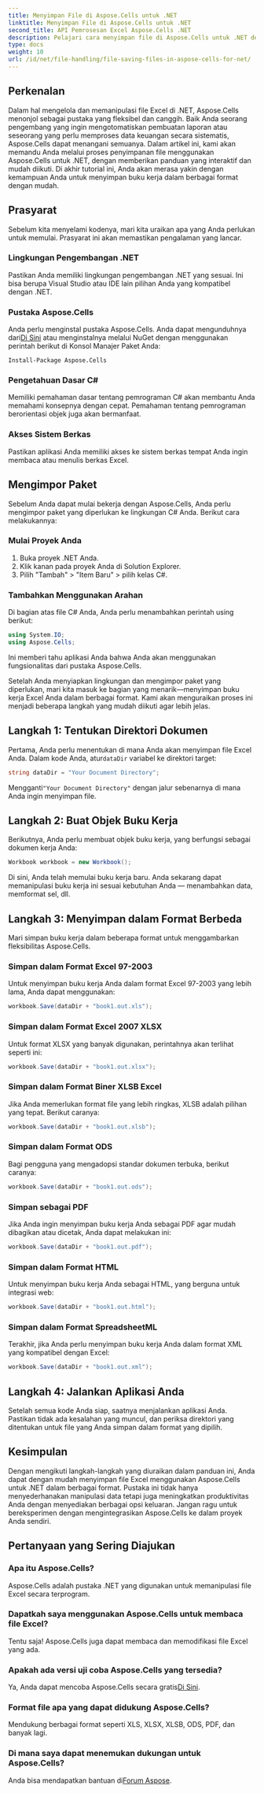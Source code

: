 ```yaml
---
title: Menyimpan File di Aspose.Cells untuk .NET
linktitle: Menyimpan File di Aspose.Cells untuk .NET
second_title: API Pemrosesan Excel Aspose.Cells .NET
description: Pelajari cara menyimpan file di Aspose.Cells untuk .NET dengan panduan langkah demi langkah yang mencakup berbagai format file.
type: docs
weight: 10
url: /id/net/file-handling/file-saving-files-in-aspose-cells-for-net/
---
```

## Perkenalan
Dalam hal mengelola dan memanipulasi file Excel di .NET, Aspose.Cells menonjol sebagai pustaka yang fleksibel dan canggih. Baik Anda seorang pengembang yang ingin mengotomatiskan pembuatan laporan atau seseorang yang perlu memproses data keuangan secara sistematis, Aspose.Cells dapat menangani semuanya. Dalam artikel ini, kami akan memandu Anda melalui proses penyimpanan file menggunakan Aspose.Cells untuk .NET, dengan memberikan panduan yang interaktif dan mudah diikuti. Di akhir tutorial ini, Anda akan merasa yakin dengan kemampuan Anda untuk menyimpan buku kerja dalam berbagai format dengan mudah.

## Prasyarat

Sebelum kita menyelami kodenya, mari kita uraikan apa yang Anda perlukan untuk memulai. Prasyarat ini akan memastikan pengalaman yang lancar.

### Lingkungan Pengembangan .NET
Pastikan Anda memiliki lingkungan pengembangan .NET yang sesuai. Ini bisa berupa Visual Studio atau IDE lain pilihan Anda yang kompatibel dengan .NET.

### Pustaka Aspose.Cells
 Anda perlu menginstal pustaka Aspose.Cells. Anda dapat mengunduhnya dari[Di Sini](https://releases.aspose.com/cells/net/) atau menginstalnya melalui NuGet dengan menggunakan perintah berikut di Konsol Manajer Paket Anda:
```
Install-Package Aspose.Cells
```

### Pengetahuan Dasar C#
Memiliki pemahaman dasar tentang pemrograman C# akan membantu Anda memahami konsepnya dengan cepat. Pemahaman tentang pemrograman berorientasi objek juga akan bermanfaat.

### Akses Sistem Berkas
Pastikan aplikasi Anda memiliki akses ke sistem berkas tempat Anda ingin membaca atau menulis berkas Excel. 

## Mengimpor Paket

Sebelum Anda dapat mulai bekerja dengan Aspose.Cells, Anda perlu mengimpor paket yang diperlukan ke lingkungan C# Anda. Berikut cara melakukannya:

### Mulai Proyek Anda
1. Buka proyek .NET Anda.
2. Klik kanan pada proyek Anda di Solution Explorer.
3. Pilih "Tambah" > "Item Baru" > pilih kelas C#.

### Tambahkan Menggunakan Arahan
Di bagian atas file C# Anda, Anda perlu menambahkan perintah using berikut:
```csharp
using System.IO;
using Aspose.Cells;
```
Ini memberi tahu aplikasi Anda bahwa Anda akan menggunakan fungsionalitas dari pustaka Aspose.Cells.

Setelah Anda menyiapkan lingkungan dan mengimpor paket yang diperlukan, mari kita masuk ke bagian yang menarik—menyimpan buku kerja Excel Anda dalam berbagai format. Kami akan menguraikan proses ini menjadi beberapa langkah yang mudah diikuti agar lebih jelas.

## Langkah 1: Tentukan Direktori Dokumen

 Pertama, Anda perlu menentukan di mana Anda akan menyimpan file Excel Anda. Dalam kode Anda, atur`dataDir` variabel ke direktori target:

```csharp
string dataDir = "Your Document Directory"; 
```
 Mengganti`"Your Document Directory"` dengan jalur sebenarnya di mana Anda ingin menyimpan file.

## Langkah 2: Buat Objek Buku Kerja

Berikutnya, Anda perlu membuat objek buku kerja, yang berfungsi sebagai dokumen kerja Anda:
```csharp
Workbook workbook = new Workbook(); 
```
Di sini, Anda telah memulai buku kerja baru. Anda sekarang dapat memanipulasi buku kerja ini sesuai kebutuhan Anda — menambahkan data, memformat sel, dll.

## Langkah 3: Menyimpan dalam Format Berbeda

Mari simpan buku kerja dalam beberapa format untuk menggambarkan fleksibilitas Aspose.Cells.

### Simpan dalam Format Excel 97-2003

Untuk menyimpan buku kerja Anda dalam format Excel 97-2003 yang lebih lama, Anda dapat menggunakan:
```csharp
workbook.Save(dataDir + "book1.out.xls"); 
```

### Simpan dalam Format Excel 2007 XLSX
Untuk format XLSX yang banyak digunakan, perintahnya akan terlihat seperti ini:
```csharp
workbook.Save(dataDir + "book1.out.xlsx"); 
```

### Simpan dalam Format Biner XLSB Excel
Jika Anda memerlukan format file yang lebih ringkas, XLSB adalah pilihan yang tepat. Berikut caranya:
```csharp
workbook.Save(dataDir + "book1.out.xlsb"); 
```

### Simpan dalam Format ODS
Bagi pengguna yang mengadopsi standar dokumen terbuka, berikut caranya:
```csharp
workbook.Save(dataDir + "book1.out.ods"); 
```

### Simpan sebagai PDF
Jika Anda ingin menyimpan buku kerja Anda sebagai PDF agar mudah dibagikan atau dicetak, Anda dapat melakukan ini:
```csharp
workbook.Save(dataDir + "book1.out.pdf"); 
```

### Simpan dalam Format HTML
Untuk menyimpan buku kerja Anda sebagai HTML, yang berguna untuk integrasi web:
```csharp
workbook.Save(dataDir + "book1.out.html"); 
```

### Simpan dalam Format SpreadsheetML
Terakhir, jika Anda perlu menyimpan buku kerja Anda dalam format XML yang kompatibel dengan Excel:
```csharp
workbook.Save(dataDir + "book1.out.xml"); 
```

## Langkah 4: Jalankan Aplikasi Anda 

Setelah semua kode Anda siap, saatnya menjalankan aplikasi Anda. Pastikan tidak ada kesalahan yang muncul, dan periksa direktori yang ditentukan untuk file yang Anda simpan dalam format yang dipilih. 

## Kesimpulan

Dengan mengikuti langkah-langkah yang diuraikan dalam panduan ini, Anda dapat dengan mudah menyimpan file Excel menggunakan Aspose.Cells untuk .NET dalam berbagai format. Pustaka ini tidak hanya menyederhanakan manipulasi data tetapi juga meningkatkan produktivitas Anda dengan menyediakan berbagai opsi keluaran. Jangan ragu untuk bereksperimen dengan mengintegrasikan Aspose.Cells ke dalam proyek Anda sendiri.

## Pertanyaan yang Sering Diajukan

### Apa itu Aspose.Cells?  
Aspose.Cells adalah pustaka .NET yang digunakan untuk memanipulasi file Excel secara terprogram.

### Dapatkah saya menggunakan Aspose.Cells untuk membaca file Excel?  
Tentu saja! Aspose.Cells juga dapat membaca dan memodifikasi file Excel yang ada.

### Apakah ada versi uji coba Aspose.Cells yang tersedia?  
 Ya, Anda dapat mencoba Aspose.Cells secara gratis[Di Sini](https://releases.aspose.com/).

### Format file apa yang dapat didukung Aspose.Cells?  
Mendukung berbagai format seperti XLS, XLSX, XLSB, ODS, PDF, dan banyak lagi.

### Di mana saya dapat menemukan dukungan untuk Aspose.Cells?  
 Anda bisa mendapatkan bantuan di[Forum Aspose](https://forum.aspose.com/c/cells/9).